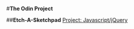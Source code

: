 #**The Odin Project**

##**Etch-A-Sketchpad**
[Project: Javascript/jQuery](http://www.theodinproject.com/web-development-101/javascript-and-jquery)